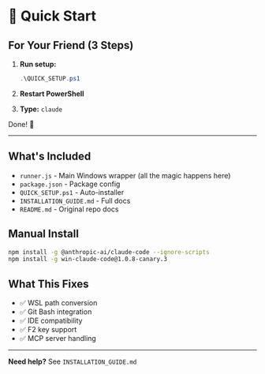 # 🚀 Quick Start

## For Your Friend (3 Steps)

1. **Run setup:**
   ```powershell
   .\QUICK_SETUP.ps1
   ```

2. **Restart PowerShell**

3. **Type:** `claude`

Done! 🎉

---

## What's Included

- `runner.js` - Main Windows wrapper (all the magic happens here)
- `package.json` - Package config
- `QUICK_SETUP.ps1` - Auto-installer
- `INSTALLATION_GUIDE.md` - Full docs
- `README.md` - Original repo docs

## Manual Install

```bash
npm install -g @anthropic-ai/claude-code --ignore-scripts
npm install -g win-claude-code@1.0.8-canary.3
```

## What This Fixes

- ✅ WSL path conversion
- ✅ Git Bash integration
- ✅ IDE compatibility
- ✅ F2 key support
- ✅ MCP server handling

---

**Need help?** See `INSTALLATION_GUIDE.md`
